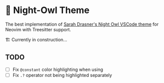 # 🦉 Night-Owl Theme

The best implementation of
[Sarah Drasner's Night Owl VSCode theme](https://github.com/sdras/night-owl-vscode-theme)
for Neovim with Treesitter support.

🏗 Currently in construction...

## TODO

- [ ] Fix `@constant` color highlighting when using
- [ ] Fix `.?` operator not being highlighted separately

